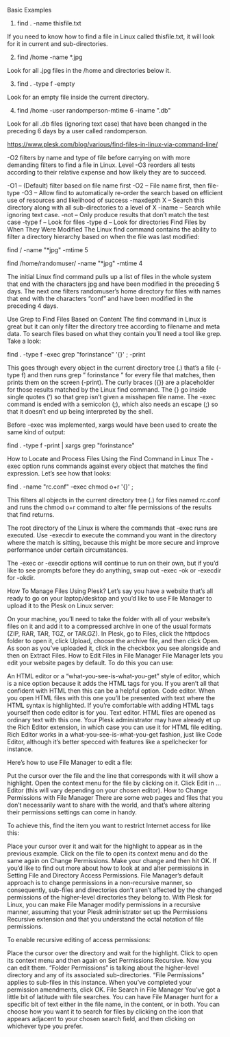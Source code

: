 Basic Examples
1. find . -name thisfile.txt

If you need to know how to find a file in Linux called thisfile.txt, it will look for it in current and sub-directories.

2. find /home -name *.jpg

Look for all .jpg files in the /home and directories below it.

3. find . -type f -empty

Look for an empty file inside the current directory.

4. find /home -user randomperson-mtime 6 -iname ".db"

Look for all .db files (ignoring text case) that have been changed in the preceding 6 days by a user called randomperson.

https://www.plesk.com/blog/various/find-files-in-linux-via-command-line/


-O2 filters by name and type of file before carrying on with more demanding filters to find a file in Linux. Level -O3 reorders all tests according to their relative expense and how likely they are to succeed.

-O1 – (Default) filter based on file name first
-O2 – File name first, then file-type
-O3 – Allow find to automatically re-order the search based on efficient use of resources and likelihood of success
-maxdepth X – Search this directory along with all sub-directories to a level of X
-iname – Search while ignoring text case.
-not – Only produce results that don’t match the test case
-type f – Look for files
-type d – Look for directories
Find Files by When They Were Modified
The Linux find command contains the ability to filter a directory hierarchy based on when the file was last modified:

find / -name "*jpg" -mtime 5

find /home/randomuser/ -name "*jpg" -mtime 4

The initial Linux find command pulls up a list of files in the whole system that end with the characters jpg and have been modified in the preceding 5 days. The next one filters randomuser’s home directory for files with names that end with the characters “conf” and have been modified in the preceding 4 days.

Use Grep to Find Files Based on Content
The find command in Linux is great but it can only filter the directory tree according to filename and meta data. To search files based on what they contain you’ll need a tool like grep. Take a look:

find . -type f -exec grep "forinstance" '{}' \; -print

This goes through every object in the current directory tree (.) that’s a file (-type f) and then runs grep ” forinstance ” for every file that matches, then prints them on the screen (-print). The curly braces ({}) are a placeholder for those results matched by the Linux find command. The {} go inside single quotes (‘) so that grep isn’t given a misshapen file name. The -exec command is ended with a semicolon (;), which also needs an escape (\;) so that it doesn’t end up being interpreted by the shell.

Before -exec was implemented, xargs would have been used to create the same kind of output:

find . -type f -print | xargs grep "forinstance"

How to Locate and Process Files Using the Find Command in Linux
The -exec option runs commands against every object that matches the find expression. Let’s see how that looks:

find . -name "rc.conf" -exec chmod o+r '{}' \;

This filters all objects in the current directory tree (.) for files named rc.conf and runs the chmod o+r command to alter file permissions of the results that find returns.

The root directory of the Linux is where the commands that -exec runs are executed. Use -execdir to execute the command you want in the directory where the match is sitting, because this might be more secure and improve performance under certain circumstances.

The -exec or -execdir options will continue to run on their own, but if you’d like to see prompts before they do anything, swap out -exec  -ok or -execdir for -okdir.

How To Manage Files Using Plesk?
Let’s say you have a website that’s all ready to go on your laptop/desktop and you’d like to use File Manager to upload it to the Plesk on Linux server:

On your machine, you’ll need to take the folder with all of your website’s files on it and add it to a compressed archive in one of the usual formats (ZIP, RAR, TAR, TGZ, or TAR.GZ).
In Plesk, go to Files, click the httpdocs folder to open it, click Upload, choose the archive file, and then click Open.
As soon as you’ve uploaded it, click in the checkbox you see alongside and then on Extract Files.
How to Edit Files in File Manager
File Manager lets you edit your website pages by default. To do this you can use:

An HTML editor or a “what-you-see-is-what-you-get” style of editor, which is a nice option because it adds the HTML tags for you. If you aren’t all that confident with HTML then this can be a helpful option.
Code editor. When you open HTML files with this one you’ll be presented with text where the HTML syntax is highlighted. If you’re comfortable with adding HTML tags yourself then code editor is for you.
Text editor. HTML files are opened as ordinary text with this one.
Your Plesk administrator may have already et up the Rich Editor extension, in which case you can use it for HTML file editing. Rich Editor works in a what-you-see-is-what-you-get fashion, just like Code Editor, although it’s better specced with features like a spellchecker for instance.

Here’s how to use File Manager to edit a file:

Put the cursor over the file and the line that corresponds with it will show a highlight.
Open the context menu for the file by clicking on it.
Click Edit in … Editor (this will vary depending on your chosen editor).
How to Change Permissions with File Manager
There are some web pages and files that you don’t necessarily want to share with the world, and that’s where altering their permissions settings can come in handy.

To achieve this, find the item you want to restrict Internet access for like this:

Place your cursor over it and wait for the highlight to appear as in the previous example.
Click on the file to open its context menu and do the same again on Change Permissions.
Make your change and then hit OK. If you’d like to find out more about how to look at and alter permissions in Setting File and Directory Access Permissions.
File Manager’s default approach is to change permissions in a non-recursive manner, so consequently, sub-files and directories don’t aren’t affected by the changed permissions of the higher-level directories they belong to. With Plesk for Linux, you can make File Manager modify permissions in a recursive manner, assuming that your Plesk administrator set up the Permissions Recursive extension and that you understand the octal notation of file permissions.

To enable recursive editing of access permissions:

Place the cursor over the directory and wait for the highlight.
Click to open its context menu and then again on Set Permissions Recursive.
Now you can edit them. “Folder Permissions” is talking about the higher-level directory and any of its associated sub-directories. “File Permissions” applies to sub-files in this instance.
When you’ve completed your permission amendments, click OK.
File Search in File Manager
You’ve got a little bit of latitude with file searches. You can have File Manager hunt for a specific bit of text either in the file name, in the content, or in both. You can choose how you want it to search for files by clicking on the icon that appears adjacent to your chosen search field, and then clicking on whichever type you prefer.